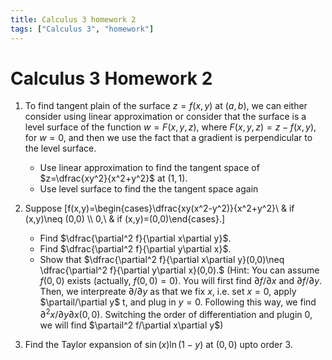 ```yaml
---
title: Calculus 3 homework 2
tags: ["Calculus 3", "homework"]
---
```


# Calculus 3 Homework 2

1. To find tangent plain of the surface $z=f(x,y)$ at $(a,b)$, we can either consider using linear approximation or consider that the surface is a level surface of the function $w=F(x,y,z)$, where $F(x,y,z)=z-f(x,y)$, for $w=0$, and then we use the fact that a gradient is perpendicular to the level surface.
	* Use linear approximation to find the tangent space of $z=\dfrac{xy^2}{x^2+y^2}$ at $(1,1)$.
	* Use level surface to find the the tangent space again

2. Suppose
	\[f(x,y)=\begin{cases}\dfrac{xy(x^2-y^2)}{x^2+y^2}\ & if (x,y)\neq (0,0) \\\ 0,\ & if (x,y)=(0,0)\end{cases}.\]
	* Find $\dfrac{\partial^2 f}{\partial x\partial y}$.
	* Find $\dfrac{\partial^2 f}{\partial y\partial x}$.
	* Show that $\dfrac{\partial^2 f}{\partial x\partial y}(0,0)\neq \dfrac{\partial^2 f}{\partial y\partial x}(0,0).$
	(Hint: You can assume $f(0,0)$ exists (actually, $f(0,0)=0$). You will first find $\partial f/\partial x$ and $\partial f/\partial y$. Then, we interpreate $\partial/\partial y$ as that we fix $x$, i.e. set $x=0$, apply $\partail/\partial y$ t, and plug in $y=0$. Following this way, we find $\partial^2 x/\partial y\partial x(0,0)$. Switching the order of differentiation and plugin $0$, we will find $\partail^2 f/\partial x\partial y$)

4. Find the Taylor expansion of $\sin(x)\ln(1-y)$ at $(0,0)$ upto order 3.